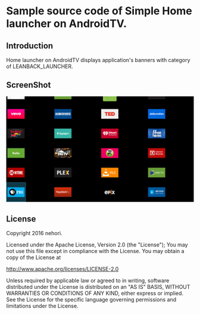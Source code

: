 Sample source code of Simple Home launcher on AndroidTV.
=============

## Introduction
Home launcher on AndroidTV displays application's banners with category of LEANBACK_LAUNCHER.

## ScreenShot

![Image](https://raw.githubusercontent.com/nehori/java-simple-launcher-androidtv/master/screenshot/1.png)

## License
Copyright 2016 nehori.

Licensed under the Apache License, Version 2.0 (the "License");
You may not use this file except in compliance with the License.
You may obtain a copy of the License at

   http://www.apache.org/licenses/LICENSE-2.0

Unless required by applicable law or agreed to in writing, software
distributed under the License is distributed on an "AS IS" BASIS,
WITHOUT WARRANTIES OR CONDITIONS OF ANY KIND, either express or implied.
See the License for the specific language governing permissions and
limitations under the License.

[1]: http://developer.android.com/reference/android/service/notification/NotificationListenerService.html
